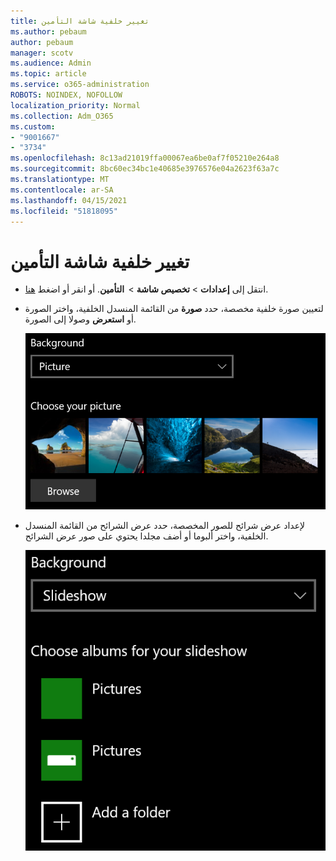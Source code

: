```yaml
---
title: تغيير خلفية شاشة التأمين
ms.author: pebaum
author: pebaum
manager: scotv
ms.audience: Admin
ms.topic: article
ms.service: o365-administration
ROBOTS: NOINDEX, NOFOLLOW
localization_priority: Normal
ms.collection: Adm_O365
ms.custom:
- "9001667"
- "3734"
ms.openlocfilehash: 8c13ad21019ffa00067ea6be0af7f05210e264a8
ms.sourcegitcommit: 8bc60ec34bc1e40685e3976576e04a2623f63a7c
ms.translationtype: MT
ms.contentlocale: ar-SA
ms.lasthandoff: 04/15/2021
ms.locfileid: "51818095"
---
```

# <a name="change-your-lock-screen-background"></a>تغيير خلفية شاشة التأمين

- انتقل إلى **إعدادات**  >  **تخصيص شاشة**  >  **التأمين**. أو انقر أو اضغط [هنا](ms-settings:lockscreen?activationSource=GetHelp).

- لتعيين صورة خلفية مخصصة، حدد  **صورة** من القائمة المنسدل الخلفية، واختر الصورة أو **استعرض** وصولا إلى الصورة.

  ![تعيين صورة خلفية مخصصة.](media/set-custom-background-pic.png)

- لإعداد عرض شرائح للصور المخصصة، حدد  عرض الشرائح  من القائمة المنسدل الخلفية، واختر ألبوما أو أضف مجلدا يحتوي على صور عرض الشرائح.

  ![إعداد عرض شرائح للصور المخصصة.](media/set-up-slideshow-background.png)
